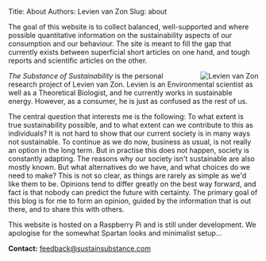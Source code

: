 Title: About
Authors: Levien van Zon
Slug: about

<!--- add CSS:
.rightaligned {
    float: right;
}
https://github.com/wrobstory/pelican_dynamic
--->

The goal of this website is to collect balanced, well-supported and where possible quantitative information on the sustainability aspects of our consumption and our behaviour. The site is meant to fill the gap that currently exists between superficial short articles on one hand, and tough reports and scientific articles on the other.


<img src="{filename}/images/levien-small.jpg" alt="Levien van Zon" style="float:right;padding-left:30px;border:none;"> *The Substance of Sustainability* is the personal research project of Levien van Zon. Levien is an Environmental scientist as well as a Theoretical Biologist, and he currently works in sustainable energy. However, as a consumer, he is just as confused as the rest of us.


The central question that interests me is the following: To what extent is true sustainability possible, and to what extent can we contribute to this as individuals?
It is not hard to show that our current society is in many ways not sustainable. To continue as we do now, business as usual, is not really an option in the long term. But in practise this does not happen, society is constantly adapting.
The reasons why our society isn't sustainable are also mostly known. But what alternatives do we have, and what choices do we need to make? This is not so clear, as things are rarely as simple as we'd like them to be. Opinions tend to differ greatly on the best way forward, and fact is that nobody can predict the future with certainty.
The primary goal of this blog is for me to form an opinion, guided by the information that is out there, and to share this with others.


This website is hosted on a Raspberry Pi and is still under development. We apologise for the somewhat Spartan looks and minimalist setup...


**Contact:** feedback@sustainsubstance.com

